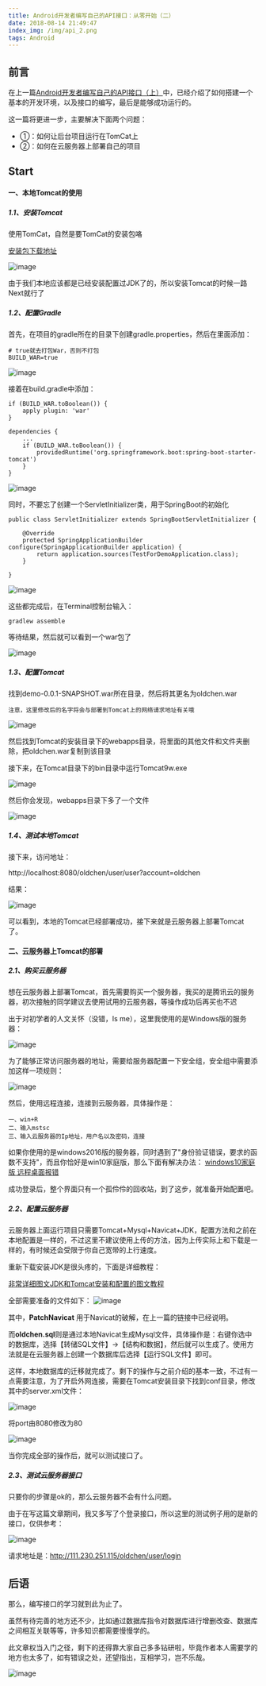 ```yaml
---
title: Android开发者编写自己的API接口：从零开始（二）
date: 2018-08-14 21:49:47
index_img: /img/api_2.png
tags: Android
---
```


## 前言



在上一篇[Android开发者编写自己的API接口（上）](https://oldchen.top/2018/08/05/Android%E5%BC%80%E5%8F%91%E8%80%85%E7%BC%96%E5%86%99%E8%87%AA%E5%B7%B1%E7%9A%84API%E6%8E%A5%E5%8F%A3%EF%BC%9A%E4%BB%8E%E9%9B%B6%E5%BC%80%E5%A7%8B%EF%BC%88%E4%B8%80%EF%BC%89/)中，已经介绍了如何搭建一个基本的开发环境，以及接口的编写，最后是能够成功运行的。

这一篇将更进一步，主要解决下面两个问题：

- ①：如何让后台项目运行在TomCat上
- ②：如何在云服务器上部署自己的项目
    
## Start

#### 一、本地Tomcat的使用

##### 1.1、安装Tomcat
使用TomCat，自然是要TomCat的安装包咯

[安装包下载地址](https://tomcat.apache.org/download-90.cgi)

![image](
https://blog-pic-1256696029.cos.ap-guangzhou.myqcloud.com/Android%E5%BC%80%E5%8F%91%E8%80%85%E7%BC%96%E5%86%99%E8%87%AA%E5%B7%B1%E7%9A%84API%E6%8E%A5%E5%8F%A3%EF%BC%9A%E4%BB%8E%E9%9B%B6%E5%BC%80%E5%A7%8B%EF%BC%88%E4%BA%8C%EF%BC%89/001.png)

由于我们本地应该都是已经安装配置过JDK了的，所以安装Tomcat的时候一路Next就行了


##### 1.2、配置Gradle
首先，在项目的gradle所在的目录下创建gradle.properties，然后在里面添加：
```
# true就去打包War，否则不打包
BUILD_WAR=true
```
![image](
https://blog-pic-1256696029.cos.ap-guangzhou.myqcloud.com/Android%E5%BC%80%E5%8F%91%E8%80%85%E7%BC%96%E5%86%99%E8%87%AA%E5%B7%B1%E7%9A%84API%E6%8E%A5%E5%8F%A3%EF%BC%9A%E4%BB%8E%E9%9B%B6%E5%BC%80%E5%A7%8B%EF%BC%88%E4%BA%8C%EF%BC%89/002.png)

接着在build.gradle中添加：


```
if (BUILD_WAR.toBoolean()) {
    apply plugin: 'war'
}

dependencies {
    ...
    if (BUILD_WAR.toBoolean()) {
        providedRuntime('org.springframework.boot:spring-boot-starter-tomcat')
    }
}
```
![image](
https://blog-pic-1256696029.cos.ap-guangzhou.myqcloud.com/Android%E5%BC%80%E5%8F%91%E8%80%85%E7%BC%96%E5%86%99%E8%87%AA%E5%B7%B1%E7%9A%84API%E6%8E%A5%E5%8F%A3%EF%BC%9A%E4%BB%8E%E9%9B%B6%E5%BC%80%E5%A7%8B%EF%BC%88%E4%BA%8C%EF%BC%89/003.png)

同时，不要忘了创建一个ServletInitializer类，用于SpringBoot的初始化

```
public class ServletInitializer extends SpringBootServletInitializer {

	@Override
	protected SpringApplicationBuilder configure(SpringApplicationBuilder application) {
		return application.sources(TestForDemoApplication.class);
	}

}
```

![image](https://blog-pic-1256696029.cos.ap-guangzhou.myqcloud.com/Android%E5%BC%80%E5%8F%91%E8%80%85%E7%BC%96%E5%86%99%E8%87%AA%E5%B7%B1%E7%9A%84API%E6%8E%A5%E5%8F%A3%EF%BC%9A%E4%BB%8E%E9%9B%B6%E5%BC%80%E5%A7%8B%EF%BC%88%E4%BA%8C%EF%BC%89/008.png)


这些都完成后，在Terminal控制台输入：

```
gradlew assemble
```

等待结果，然后就可以看到一个war包了

![image](https://blog-pic-1256696029.cos.ap-guangzhou.myqcloud.com/Android%E5%BC%80%E5%8F%91%E8%80%85%E7%BC%96%E5%86%99%E8%87%AA%E5%B7%B1%E7%9A%84API%E6%8E%A5%E5%8F%A3%EF%BC%9A%E4%BB%8E%E9%9B%B6%E5%BC%80%E5%A7%8B%EF%BC%88%E4%BA%8C%EF%BC%89/004.png)

##### 1.3、配置Tomcat

找到demo-0.0.1-SNAPSHOT.war所在目录，然后将其更名为oldchen.war

    注意，这里修改后的名字将会与部署到Tomcat上的网络请求地址有关哦

![image](
https://blog-pic-1256696029.cos.ap-guangzhou.myqcloud.com/Android%E5%BC%80%E5%8F%91%E8%80%85%E7%BC%96%E5%86%99%E8%87%AA%E5%B7%B1%E7%9A%84API%E6%8E%A5%E5%8F%A3%EF%BC%9A%E4%BB%8E%E9%9B%B6%E5%BC%80%E5%A7%8B%EF%BC%88%E4%BA%8C%EF%BC%89/005.png)

然后找到Tomcat的安装目录下的webapps目录，将里面的其他文件和文件夹删除，把oldchen.war复制到该目录

接下来，在Tomcat目录下的bin目录中运行Tomcat9w.exe

![image](https://blog-pic-1256696029.cos.ap-guangzhou.myqcloud.com/Android%E5%BC%80%E5%8F%91%E8%80%85%E7%BC%96%E5%86%99%E8%87%AA%E5%B7%B1%E7%9A%84API%E6%8E%A5%E5%8F%A3%EF%BC%9A%E4%BB%8E%E9%9B%B6%E5%BC%80%E5%A7%8B%EF%BC%88%E4%BA%8C%EF%BC%89/006.png)

然后你会发现，webapps目录下多了一个文件

![image](https://blog-pic-1256696029.cos.ap-guangzhou.myqcloud.com/Android%E5%BC%80%E5%8F%91%E8%80%85%E7%BC%96%E5%86%99%E8%87%AA%E5%B7%B1%E7%9A%84API%E6%8E%A5%E5%8F%A3%EF%BC%9A%E4%BB%8E%E9%9B%B6%E5%BC%80%E5%A7%8B%EF%BC%88%E4%BA%8C%EF%BC%89/007.png)


##### 1.4、测试本地Tomcat

接下来，访问地址：

http://localhost:8080/oldchen/user/user?account=oldchen

结果：

![image](https://blog-pic-1256696029.cos.ap-guangzhou.myqcloud.com/Android%E5%BC%80%E5%8F%91%E8%80%85%E7%BC%96%E5%86%99%E8%87%AA%E5%B7%B1%E7%9A%84API%E6%8E%A5%E5%8F%A3%EF%BC%9A%E4%BB%8E%E9%9B%B6%E5%BC%80%E5%A7%8B%EF%BC%88%E4%BA%8C%EF%BC%89/009.png)

可以看到，本地的Tomcat已经部署成功，接下来就是云服务器上部署Tomcat了。


#### 二、云服务器上Tomcat的部署

##### 2.1、购买云服务器

想在云服务器上部署Tomcat，首先需要购买一个服务器，我买的是腾讯云的服务器，初次接触的同学建议去使用试用的云服务器，等操作成功后再买也不迟


出于对初学者的人文关怀（没错，Is me），这里我使用的是Windows版的服务器：

![image](https://blog-pic-1256696029.cos.ap-guangzhou.myqcloud.com/Android%E5%BC%80%E5%8F%91%E8%80%85%E7%BC%96%E5%86%99%E8%87%AA%E5%B7%B1%E7%9A%84API%E6%8E%A5%E5%8F%A3%EF%BC%9A%E4%BB%8E%E9%9B%B6%E5%BC%80%E5%A7%8B%EF%BC%88%E4%BA%8C%EF%BC%89/010.png)


为了能够正常访问服务器的地址，需要给服务器配置一下安全组，安全组中需要添加这样一项规则：

![image](https://blog-pic-1256696029.cos.ap-guangzhou.myqcloud.com/Android%E5%BC%80%E5%8F%91%E8%80%85%E7%BC%96%E5%86%99%E8%87%AA%E5%B7%B1%E7%9A%84API%E6%8E%A5%E5%8F%A3%EF%BC%9A%E4%BB%8E%E9%9B%B6%E5%BC%80%E5%A7%8B%EF%BC%88%E4%BA%8C%EF%BC%89/011.png)

然后，使用远程连接，连接到云服务器，具体操作是：
    
    一、win+R
    二、输入mstsc
    三、输入云服务器的Ip地址，用户名以及密码，连接

如果你使用的是windows2016版的服务器，同时遇到了"身份验证错误，要求的函数不支持"，而且你恰好是win10家庭版，那么下面有解决办法：
[windows10家庭版 远程桌面报错](https://jingyan.baidu.com/album/67508eb47ae5499ccb1ce410.html?picindex=3)


成功登录后，整个界面只有一个孤伶伶的回收站，到了这步，就准备开始配置吧。


##### 2.2、配置云服务器

云服务器上面运行项目只需要Tomcat+Mysql+Navicat+JDK，配置方法和之前在本地配置是一样的，不过这里不建议使用上传的方法，因为上传实际上和下载是一样的，有时候还会受限于你自己宽带的上行速度。



重新下载安装JDK是很头疼的，下面是详细教程：

[非常详细图文JDK和Tomcat安装和配置的图文教程](https://blog.csdn.net/qq_32519693/article/details/71330930)


全部需要准备的文件如下：
![image](https://blog-pic-1256696029.cos.ap-guangzhou.myqcloud.com/Android%E5%BC%80%E5%8F%91%E8%80%85%E7%BC%96%E5%86%99%E8%87%AA%E5%B7%B1%E7%9A%84API%E6%8E%A5%E5%8F%A3%EF%BC%9A%E4%BB%8E%E9%9B%B6%E5%BC%80%E5%A7%8B%EF%BC%88%E4%BA%8C%EF%BC%89/012.png)

其中，**PatchNavicat** 用于Navicat的破解，在上一篇的链接中已经说明。

而**oldchen.sql**则是通过本地Navicat生成Mysql文件，具体操作是：右键你选中的数据库，选择【转储SQL文件】→【结构和数据】，然后就可以生成了。使用方法就是在云服务器上创建一个数据库后选择【运行SQL文件】即可。

这样，本地数据库的迁移就完成了。剩下的操作与之前介绍的基本一致，不过有一点需要注意，为了开启外网连接，需要在Tomcat安装目录下找到conf目录，修改其中的server.xml文件：

![image](https://blog-pic-1256696029.cos.ap-guangzhou.myqcloud.com/Android%E5%BC%80%E5%8F%91%E8%80%85%E7%BC%96%E5%86%99%E8%87%AA%E5%B7%B1%E7%9A%84API%E6%8E%A5%E5%8F%A3%EF%BC%9A%E4%BB%8E%E9%9B%B6%E5%BC%80%E5%A7%8B%EF%BC%88%E4%BA%8C%EF%BC%89/013.png)

将port由8080修改为80

![image](https://blog-pic-1256696029.cos.ap-guangzhou.myqcloud.com/Android%E5%BC%80%E5%8F%91%E8%80%85%E7%BC%96%E5%86%99%E8%87%AA%E5%B7%B1%E7%9A%84API%E6%8E%A5%E5%8F%A3%EF%BC%9A%E4%BB%8E%E9%9B%B6%E5%BC%80%E5%A7%8B%EF%BC%88%E4%BA%8C%EF%BC%89/014.png)


当你完成全部的操作后，就可以测试接口了。

##### 2.3、测试云服务器接口


只要你的步骤是ok的，那么云服务器不会有什么问题。

由于在写这篇文章期间，我又多写了个登录接口，所以这里的测试例子用的是新的接口，仅供参考：

![image](https://blog-pic-1256696029.cos.ap-guangzhou.myqcloud.com/Android%E5%BC%80%E5%8F%91%E8%80%85%E7%BC%96%E5%86%99%E8%87%AA%E5%B7%B1%E7%9A%84API%E6%8E%A5%E5%8F%A3%EF%BC%9A%E4%BB%8E%E9%9B%B6%E5%BC%80%E5%A7%8B%EF%BC%88%E4%BA%8C%EF%BC%89/015.png)


请求地址是：http://111.230.251.115/oldchen/user/login



## 后语

那么，编写接口的学习就到此为止了。

虽然有待完善的地方还不少，比如通过数据库指令对数据库进行增删改查、数据库之间相互关联等等，许多知识都需要慢慢学的。

此文章权当入门之径，剩下的还得靠大家自己多多钻研啦，毕竟作者本人需要学的地方也太多了，如有错误之处，还望指出，互相学习，岂不乐哉。

![image](https://blog-pic-1256696029.cos.ap-guangzhou.myqcloud.com/%E8%A1%A8%E6%83%85%E5%8C%85/%E5%91%8A%E8%BE%9E2.jpg)





